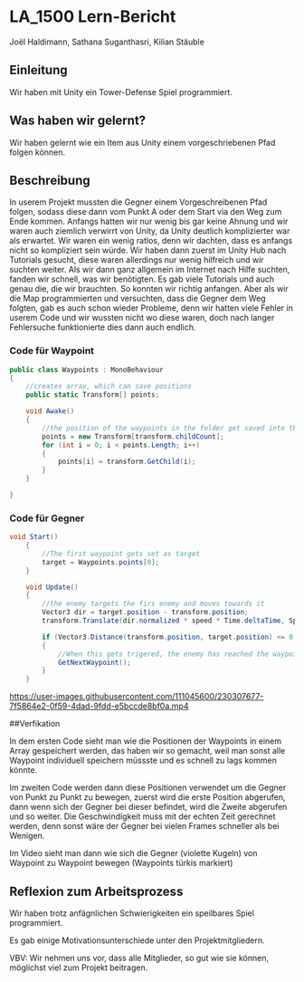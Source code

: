 # LA_1500 Lern-Bericht

Joël Haldimann, Sathana Suganthasri, Kilian Stäuble

## Einleitung

Wir haben mit Unity ein Tower-Defense Spiel programmiert.

## Was haben wir gelernt?

Wir haben gelernt wie ein Item aus Unity einem vorgeschriebenen Pfad folgen können.

## Beschreibung

In userem Projekt mussten die Gegner einem Vorgeschreibenen Pfad folgen, sodass diese dann vom Punkt A oder dem Start via den Weg zum Ende kommen. Anfangs hatten wir
nur wenig bis gar keine Ahnung und wir waren auch ziemlich verwirrt von Unity, da Unity deutlich komplizierter war als erwartet. Wir waren ein wenig ratlos, denn wir 
dachten, dass es anfangs nicht so kompliziert sein würde. Wir haben dann zuerst im Unity Hub nach Tutorials gesucht, diese waren allerdings nur wenig hilfreich und wir
suchten weiter. Als wir dann ganz allgemein im Internet nach Hilfe suchten, fanden wir schnell, was wir benötigten. Es gab viele Tutorials und auch genau die, die wir
brauchten. So konnten wir richtig anfangen. Aber als wir die Map programmierten und versuchten, dass die Gegner dem Weg folgten, gab es auch schon wieder Probleme, denn
wir hatten viele Fehler in userem Code und wir wussten nicht wo diese waren, doch nach langer Fehlersuche funktionierte dies dann auch endlich.


### Code für Waypoint
``` csharp
public class Waypoints : MonoBehaviour
{
    //creates array, which can save positions
    public static Transform[] points;

    void Awake()
    {
        //the position of the waypoints in the folder get saved into the array
        points = new Transform[transform.childCount];
        for (int i = 0; i < points.Length; i++)
        {
            points[i] = transform.GetChild(i);
        }
    }

}

```

### Code für Gegner
``` csharp
void Start()
    {
        //The first waypoint gets set as target
        target = Waypoints.points[0];
    }

    void Update()
    {
        //the enemy targets the firs enemy and moves towards it
        Vector3 dir = target.position - transform.position;
        transform.Translate(dir.normalized * speed * Time.deltaTime, Space.World);

        if (Vector3.Distance(transform.position, target.position) <= 0.4f)
        {
            //When this gets trigered, the enemy has reached the waypoint
            GetNextWaypoint();
        }
    }
```

https://user-images.githubusercontent.com/111045600/230307677-7f5864e2-0f59-4dad-9fdd-e5bccde8bf0a.mp4

##Verfikation

In dem ersten Code sieht man wie die Positionen der Waypoints in einem Array gespeichert werden, das haben wir so gemacht, weil man sonst alle Waypoint individuell speichern müssste und es schnell zu lags kommen könnte.

Im zweiten Code werden dann diese Positionen verwendet um die Gegner von Punkt zu Punkt zu bewegen, zuerst wird die erste Position abgerufen, dann wenn sich der Gegner bei dieser befindet, wird die Zweite abgerufen und so weiter. Die Geschwindigkeit muss mit der echten Zeit gerechnet werden, denn sonst wäre der Gegner bei vielen Frames schneller als bei Wenigen. 

Im Video sieht man dann wie sich die Gegner (violette Kugeln) von Waypoint zu Waypoint bewegen (Waypoints türkis markiert) 


## Reflexion zum Arbeitsprozess

Wir haben trotz anfägnlichen Schwierigkeiten ein speilbares Spiel programmiert.

Es gab einige Motivationsunterschiede unter den Projektmitgliedern.

VBV: Wir nehmen uns vor, dass alle Mitglieder, so gut wie sie können, möglichst viel zum Projekt beitragen.

